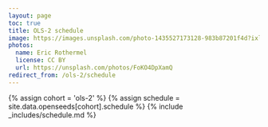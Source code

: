 ```yaml
---
layout: page
toc: true
title: OLS-2 schedule
image: https://images.unsplash.com/photo-1435527173128-983b87201f4d?ixlib=rb-1.2.1&ixid=eyJhcHBfaWQiOjEyMDd9&auto=format&fit=crop&w=1047&q=80
photos:
  name: Eric Rothermel
  license: CC BY
  url: https://unsplash.com/photos/FoKO4DpXamQ
redirect_from: /ols-2/schedule
---
```


{% assign cohort = 'ols-2' %}
{% assign schedule = site.data.openseeds[cohort].schedule %}
{% include _includes/schedule.md %}